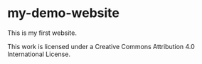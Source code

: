 # my-demo-website
This is my first website.

This work is licensed under a Creative Commons Attribution 4.0 International License.
